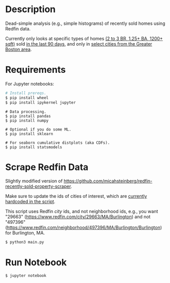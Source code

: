 # Description

Dead-simple analysis (e.g., simple histograms) of recently sold homes using Redfin data.

Currently only looks at specific types of homes [(2 to 3 BR, 1.25+ BA, 1200+ sqft)](https://github.com/jmftrindade/redfin_analysis/blob/b7754819c3b52d4190e8a9f4cdec005e7ee8a89c/main.py#L74) sold [in the last 90 days](https://github.com/jmftrindade/redfin_analysis/blob/master/main.py#L7), and only in [select cities from the Greater Boston area]((https://github.com/jmftrindade/redfin_analysis/blob/b7754819c3b52d4190e8a9f4cdec005e7ee8a89c/main.py#L171)).

# Requirements

For Jupyter notebooks:
```bash
# Install prereqs.
$ pip install wheel
$ pip install ipykernel jupyter
```

```
# Data processing.
$ pip install pandas
$ pip install numpy

# Optional if you do some ML.
$ pip install sklearn

# For seaborn cumulative distplots (aka CDFs).
$ pip install statsmodels
```

# Scrape Redfin Data

Slightly modified version of https://github.com/micahsteinberg/redfin-recently-sold-property-scraper.

Make sure to update the ids of cities of interest, which are [currently hardcoded in the script](https://github.com/jmftrindade/redfin_analysis/blob/b7754819c3b52d4190e8a9f4cdec005e7ee8a89c/main.py#L171).

This script uses Redfin *city* ids, and not neighborhood ids, e.g., you want "29663" (https://www.redfin.com/city/29663/MA/Burlington) and not "497396" (https://www.redfin.com/neighborhood/497396/MA/Burlington/Burlington) for Burlington, MA.

```
$ python3 main.py
```

# Run Notebook

```
$ jupyter notebook
```
